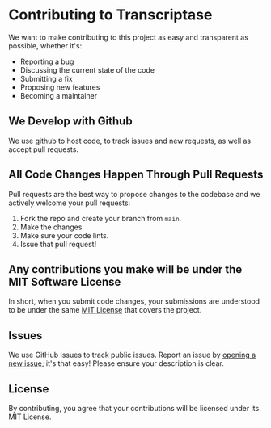 # Contributing to Transcriptase
We want to make contributing to this project as easy and transparent as possible, whether it's:

- Reporting a bug
- Discussing the current state of the code
- Submitting a fix
- Proposing new features
- Becoming a maintainer

## We Develop with Github
We use github to host code, to track issues and new requests, as well as accept pull requests.

## All Code Changes Happen Through Pull Requests
Pull requests are the best way to propose changes to the codebase and we actively welcome your pull requests:

1. Fork the repo and create your branch from `main`.
2. Make the changes.
3. Make sure your code lints.
4. Issue that pull request!

## Any contributions you make will be under the MIT Software License
In short, when you submit code changes, your submissions are understood to be under the same [MIT License](http://choosealicense.com/licenses/mit/) that covers the project. 

## Issues
We use GitHub issues to track public issues. Report an issue by [opening a new issue](); it's that easy! Please ensure your description is clear.

## License
By contributing, you agree that your contributions will be licensed under its MIT License.
